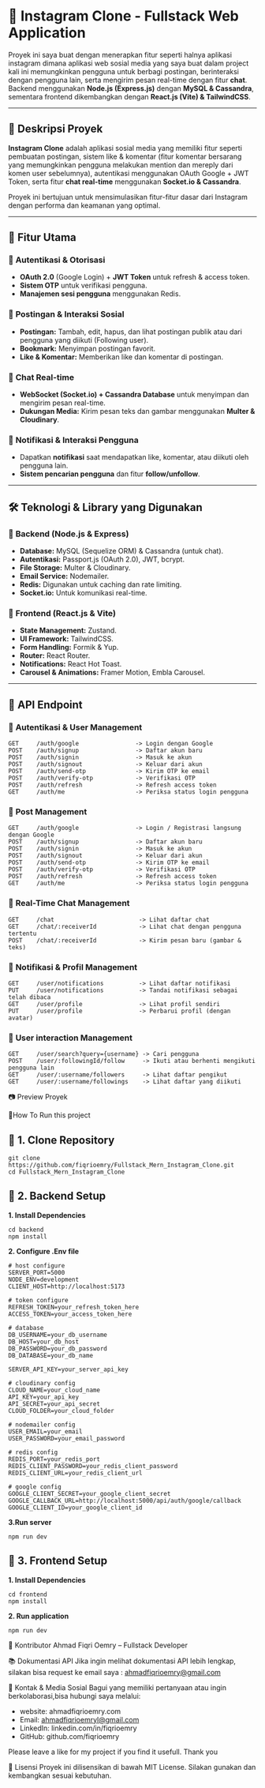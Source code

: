 # 🚀 Instagram Clone - Fullstack Web Application

Proyek ini saya buat dengan menerapkan fitur seperti halnya aplikasi instagram dimana aplikasi web sosial media yang saya buat dalam project kali ini memungkinkan pengguna untuk berbagi postingan, berinteraksi dengan pengguna lain, serta mengirim pesan real-time dengan fitur **chat**. Backend menggunakan **Node.js (Express.js)** dengan **MySQL & Cassandra**, sementara frontend dikembangkan dengan **React.js (Vite) & TailwindCSS**.

---

## 📝 Deskripsi Proyek

**Instagram Clone** adalah aplikasi sosial media yang memiliki fitur seperti pembuatan postingan, sistem like & komentar (fitur komentar bersarang yang memungkinkan pengguna melakukan mention dan mereply dari komen user sebelumnya), autentikasi menggunakan OAuth Google + JWT Token, serta fitur **chat real-time** menggunakan **Socket.io & Cassandra**.

Proyek ini bertujuan untuk mensimulasikan fitur-fitur dasar dari Instagram dengan performa dan keamanan yang optimal.

---

## 🎯 Fitur Utama

### 🔹 **Autentikasi & Otorisasi**

- **OAuth 2.0** (Google Login) + **JWT Token** untuk refresh & access token.
- **Sistem OTP** untuk verifikasi pengguna.
- **Manajemen sesi pengguna** menggunakan Redis.

### 🔹 **Postingan & Interaksi Sosial**

- **Postingan:** Tambah, edit, hapus, dan lihat postingan publik atau dari pengguna yang diikuti (Following user).
- **Bookmark:** Menyimpan postingan favorit.
- **Like & Komentar:** Memberikan like dan komentar di postingan.

### 🔹 **Chat Real-time**

- **WebSocket (Socket.io) + Cassandra Database** untuk menyimpan dan mengirim pesan real-time.
- **Dukungan Media:** Kirim pesan teks dan gambar menggunakan **Multer & Cloudinary**.

### 🔹 **Notifikasi & Interaksi Pengguna**

- Dapatkan **notifikasi** saat mendapatkan like, komentar, atau diikuti oleh pengguna lain.
- **Sistem pencarian pengguna** dan fitur **follow/unfollow**.

---

## 🛠 Teknologi & Library yang Digunakan

### 🔹 **Backend (Node.js & Express)**

- **Database:** MySQL (Sequelize ORM) & Cassandra (untuk chat).
- **Autentikasi:** Passport.js (OAuth 2.0), JWT, bcrypt.
- **File Storage:** Multer & Cloudinary.
- **Email Service:** Nodemailer.
- **Redis:** Digunakan untuk caching dan rate limiting.
- **Socket.io:** Untuk komunikasi real-time.

### 🔹 **Frontend (React.js & Vite)**

- **State Management:** Zustand.
- **UI Framework:** TailwindCSS.
- **Form Handling:** Formik & Yup.
- **Router:** React Router.
- **Notifications:** React Hot Toast.
- **Carousel & Animations:** Framer Motion, Embla Carousel.

---

## 📌 API Endpoint

### 🔹 **Autentikasi & User Management**

```plaintext
GET     /auth/google                -> Login dengan Google
POST    /auth/signup                -> Daftar akun baru
POST    /auth/signin                -> Masuk ke akun
POST    /auth/signout               -> Keluar dari akun
POST    /auth/send-otp              -> Kirim OTP ke email
POST    /auth/verify-otp            -> Verifikasi OTP
POST    /auth/refresh               -> Refresh access token
GET     /auth/me                    -> Periksa status login pengguna
```

### 🔹 **Post Management**

```plaintext
GET     /auth/google                -> Login / Registrasi langsung dengan Google
POST    /auth/signup                -> Daftar akun baru
POST    /auth/signin                -> Masuk ke akun
POST    /auth/signout               -> Keluar dari akun
POST    /auth/send-otp              -> Kirim OTP ke email
POST    /auth/verify-otp            -> Verifikasi OTP
POST    /auth/refresh               -> Refresh access token
GET     /auth/me                    -> Periksa status login pengguna
```

### 🔹 **Real-Time Chat Management**

```plaintext
GET     /chat                        -> Lihat daftar chat
GET     /chat/:receiverId            -> Lihat chat dengan pengguna tertentu
POST    /chat/:receiverId            -> Kirim pesan baru (gambar & teks)
```

### 🔹 **Notifikasi & Profil Management**

```plaintext
GET     /user/notifications          -> Lihat daftar notifikasi
PUT     /user/notifications          -> Tandai notifikasi sebagai telah dibaca
GET     /user/profile                -> Lihat profil sendiri
PUT     /user/profile                -> Perbarui profil (dengan avatar)
```

### 🔹 **User interaction Management**

```plaintext
GET     /user/search?query={username} -> Cari pengguna
POST    /user/:followingId/follow     -> Ikuti atau berhenti mengikuti pengguna lain
GET     /user/:username/followers     -> Lihat daftar pengikut
GET     /user/:username/followings    -> Lihat daftar yang diikuti
```

📷 Preview Proyek

🚀How To Run this project


## 🔹 **1. Clone Repository**
```
git clone https://github.com/fiqrioemry/Fullstack_Mern_Instagram_Clone.git
cd Fullstack_Mern_Instagram_Clone
```



## 🔹 **2. Backend Setup**
**1. Install Dependencies**
```
cd backend
npm install
```

**2. Configure .Env file**
```
# host configure
SERVER_PORT=5000
NODE_ENV=development
CLIENT_HOST=http://localhost:5173

# token configure
REFRESH_TOKEN=your_refresh_token_here
ACCESS_TOKEN=your_access_token_here

# database
DB_USERNAME=your_db_username
DB_HOST=your_db_host
DB_PASSWORD=your_db_password
DB_DATABASE=your_db_name

SERVER_API_KEY=your_server_api_key

# cloudinary config
CLOUD_NAME=your_cloud_name
API_KEY=your_api_key
API_SECRET=your_api_secret
CLOUD_FOLDER=your_cloud_folder

# nodemailer config
USER_EMAIL=your_email
USER_PASSWORD=your_email_password

# redis config
REDIS_PORT=your_redis_port
REDIS_CLIENT_PASSWORD=your_redis_client_password
REDIS_CLIENT_URL=your_redis_client_url

# google config
GOOGLE_CLIENT_SECRET=your_google_client_secret
GOOGLE_CALLBACK_URL=http://localhost:5000/api/auth/google/callback
GOOGLE_CLIENT_ID=your_google_client_id
```

**3.Run server**
```
npm run dev
```

## 🔹 **3. Frontend Setup**
**1. Install Dependencies**
```
cd frontend
npm install
```

**2. Run application**
```
npm run dev
```

👤 Kontributor
Ahmad Fiqri Oemry – Fullstack Developer


📚 Dokumentasi API
Jika ingin melihat dokumentasi API lebih lengkap, silakan bisa request ke email saya : ahmadfiqrioemry@gmail.com

📩 Kontak & Media Sosial
Bagui yang memiliki pertanyaan atau ingin berkolaborasi,bisa hubungi saya melalui:

- website: ahmadfiqrioemry.com
- Email: ahmadfiqrioemryl@gmail.com
- LinkedIn: linkedin.com/in/fiqrioemry
- GitHub: github.com/fiqrioemry

Please leave a like for my project if you find it usefull. Thank you

📜 Lisensi
Proyek ini dilisensikan di bawah MIT License. Silakan gunakan dan kembangkan sesuai kebutuhan.
